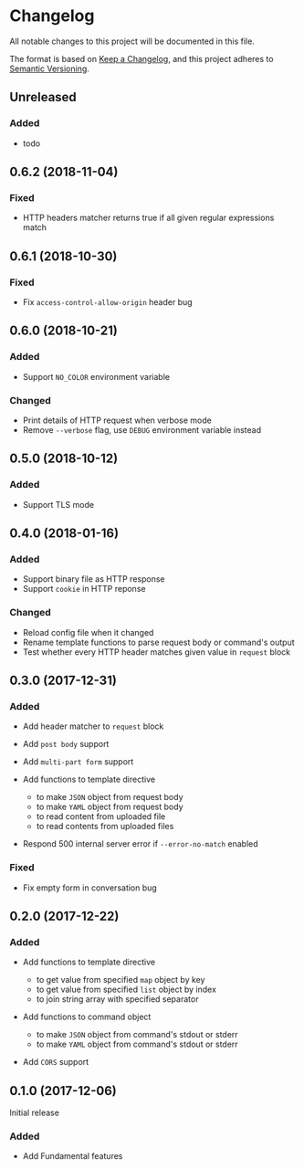 # Changelog
All notable changes to this project will be documented in this file.

The format is based on [Keep a Changelog](https://keepachangelog.com/en/1.0.0/),
and this project adheres to [Semantic Versioning](https://semver.org/spec/v2.0.0.html).

## Unreleased
### Added
- todo

<!--
- from dep to vgo
- `HTTP streaming` support
- `gRPC` support
- `websocket` support
- `Consumer Driven Contract` support
  - mock server
  - mock client
 -->

<!--
## Guiding Principles
- Changelogs are for humans, not machines.
- There should be an entry for every single version.
- The same types of changes should be grouped.
- Versions and sections should be linkable.
- The latest version comes first.
- The release date of each version is displayed.
- Mention whether you follow [Semantic Versioning](https://semver.org/).

## Types of changes
- Added for new features.
- Changed for changes in existing functionality.
- Deprecated for soon-to-be removed features.
- Removed for now removed features.
- Fixed for any bug fixes.
- Security in case of vulnerabilities.
 -->

## 0.6.2 (2018-11-04)

### Fixed

- HTTP headers matcher returns true if all given regular expressions match 

## 0.6.1 (2018-10-30)

### Fixed

- Fix `access-control-allow-origin` header bug

## 0.6.0 (2018-10-21)

### Added

- Support `NO_COLOR` environment variable

### Changed

- Print details of HTTP request when verbose mode
- Remove `--verbose` flag, use `DEBUG` environment variable instead

## 0.5.0 (2018-10-12)

### Added

- Support TLS mode

## 0.4.0 (2018-01-16)

### Added

- Support binary file as HTTP response
- Support `cookie` in HTTP reponse

### Changed

- Reload config file when it changed
- Rename template functions to parse request body or command's output
- Test whether every HTTP header matches given value in `request` block

## 0.3.0 (2017-12-31)

### Added

- Add header matcher to `request` block
- Add `post body` support
- Add `multi-part form` support

- Add functions to template directive
  - to make `JSON` object from request body
  - to make `YAML` object from request body
  - to read content from uploaded file
  - to read contents from uploaded files

- Respond 500 internal server error if `--error-no-match` enabled

### Fixed

- Fix empty form in conversation bug

## 0.2.0 (2017-12-22)

### Added

- Add functions to template directive
  - to get value from specified `map` object by key
  - to get value from specified `list` object by index
  - to join string array with specified separator

- Add functions to command object
  - to make `JSON` object from command's stdout or stderr
  - to make `YAML` object from command's stdout or stderr

- Add `CORS` support

## 0.1.0 (2017-12-06)

Initial release

### Added

- Add Fundamental features
